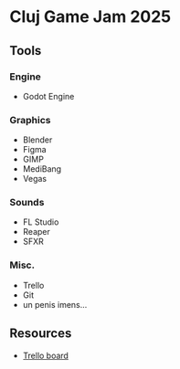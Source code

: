 # Cluj Game Jam 2025

## Tools

### Engine

- Godot Engine

### Graphics

- Blender
- Figma
- GIMP
- MediBang
- Vegas

### Sounds

- FL Studio
- Reaper
- SFXR

### Misc.

- Trello
- Git
- un penis imens...

## Resources

- [Trello board](https://trello.com/b/MMqGwEbk/rgda-cluj-game-jam-2025)
